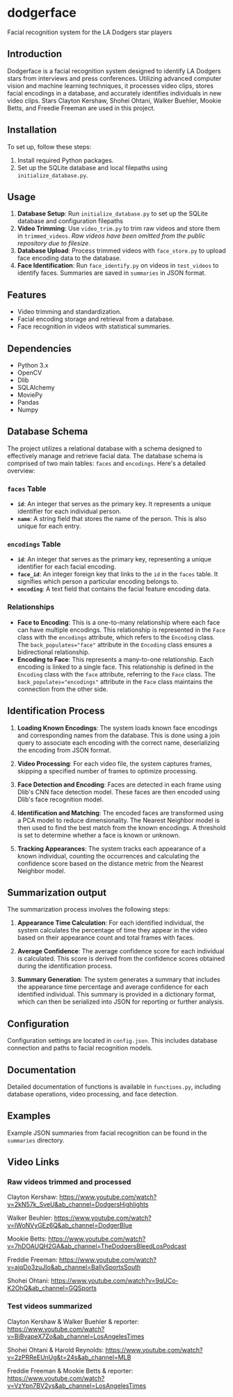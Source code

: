 # dodgerface
Facial recognition system for the LA Dodgers star players

## Introduction
Dodgerface is a facial recognition system designed to identify LA Dodgers stars from interviews and press conferences. Utilizing advanced computer vision and machine learning techniques, it processes video clips, stores facial encodings in a database, and accurately identifies individuals in new video clips. Stars Clayton Kershaw, Shohei Ohtani, Walker Buehler, Mookie Betts, and Freedie Freeman are used in this project.

## Installation
To set up, follow these steps:
1. Install required Python packages.
2. Set up the SQLite database and local filepaths using `initialize_database.py`.

## Usage
1. **Database Setup**: Run `initialize_database.py` to set up the SQLite database and configuration filepaths
2. **Video Trimming**: Use `video_trim.py` to trim raw videos and store them in `trimmed_videos`. *Raw videos have been omitted from the public repository due to filesize*.
3. **Database Upload**: Process trimmed videos with `face_store.py` to upload face encoding data to the database.
4. **Face Identification**: Run `face_identify.py` on videos in `test_videos` to identify faces. Summaries are saved in `summaries` in JSON format.

## Features
- Video trimming and standardization.
- Facial encoding storage and retrieval from a database.
- Face recognition in videos with statistical summaries.

## Dependencies
- Python 3.x
- OpenCV
- Dlib
- SQLAlchemy
- MoviePy
- Pandas
- Numpy

## Database Schema

The project utilizes a relational database with a schema designed to effectively manage and retrieve facial data. The database schema is comprised of two main tables: `faces` and `encodings`. Here's a detailed overview:

### `faces` Table
- **`id`**: An integer that serves as the primary key. It represents a unique identifier for each individual person.
- **`name`**: A string field that stores the name of the person. This is also unique for each entry.

### `encodings` Table
- **`id`**: An integer that serves as the primary key, representing a unique identifier for each facial encoding.
- **`face_id`**: An integer foreign key that links to the `id` in the `faces` table. It signifies which person a particular encoding belongs to.
- **`encoding`**: A text field that contains the facial feature encoding data.

### Relationships
- **Face to Encoding**: This is a one-to-many relationship where each face can have multiple encodings. This relationship is represented in the `Face` class with the `encodings` attribute, which refers to the `Encoding` class. The `back_populates="face"` attribute in the `Encoding` class ensures a bidirectional relationship.
- **Encoding to Face**: This represents a many-to-one relationship. Each encoding is linked to a single face. This relationship is defined in the `Encoding` class with the `face` attribute, referring to the `Face` class. The `back_populates="encodings"` attribute in the `Face` class maintains the connection from the other side.

## Identification Process
1. **Loading Known Encodings**: The system loads known face encodings and corresponding names from the database. This is done using a join query to associate each encoding with the correct name, deserializing the encoding from JSON format.

2. **Video Processing**: For each video file, the system captures frames, skipping a specified number of frames to optimize processing.

3. **Face Detection and Encoding**: Faces are detected in each frame using Dlib's CNN face detection model. These faces are then encoded using Dlib's face recognition model.

4. **Identification and Matching**: The encoded faces are transformed using a PCA model to reduce dimensionality. The Nearest Neighbor model is then used to find the best match from the known encodings. A threshold is set to determine whether a face is known or unknown.

5. **Tracking Appearances**: The system tracks each appearance of a known individual, counting the occurrences and calculating the confidence score based on the distance metric from the Nearest Neighbor model.

## Summarization output
The summarization process involves the following steps:

1. **Appearance Time Calculation**: For each identified individual, the system calculates the percentage of time they appear in the video based on their appearance count and total frames with faces.

2. **Average Confidence**: The average confidence score for each individual is calculated. This score is derived from the confidence scores obtained during the identification process.

3. **Summary Generation**: The system generates a summary that includes the appearance time percentage and average confidence for each identified individual. This summary is provided in a dictionary format, which can then be serialized into JSON for reporting or further analysis.

## Configuration
Configuration settings are located in `config.json`. This includes database connection and paths to facial recognition models.

## Documentation
Detailed documentation of functions is available in `functions.py`, including database operations, video processing, and face detection.

## Examples
Example JSON summaries from facial recognition can be found in the `summaries` directory.

## Video Links

### Raw videos trimmed and processed

Clayton Kershaw: https://www.youtube.com/watch?v=2kN57k_SveU&ab_channel=DodgersHighlights

Walker Beuhler: https://www.youtube.com/watch?v=IWoNVyGEz6Q&ab_channel=DodgerBlue

Mookie Betts: https://www.youtube.com/watch?v=7hDOAUQH2GA&ab_channel=TheDodgersBleedLosPodcast

Freddie Freeman: https://www.youtube.com/watch?v=ajqDo3zuJIo&ab_channel=BallySportsSouth

Shohei Ohtani: https://www.youtube.com/watch?v=9qUCo-K2OhQ&ab_channel=GQSports

### Test videos summarized

Clayton Kershaw & Walker Buehler & reporter: https://www.youtube.com/watch?v=BiBvapeX7Zo&ab_channel=LosAngelesTimes

Shohei Ohtani & Harold Reynolds: https://www.youtube.com/watch?v=2zPRReEUnUg&t=24s&ab_channel=MLB

Freddie Freeman & Mookie Betts & reporter: https://www.youtube.com/watch?v=VzYpn7BV2ys&ab_channel=LosAngelesTimes
